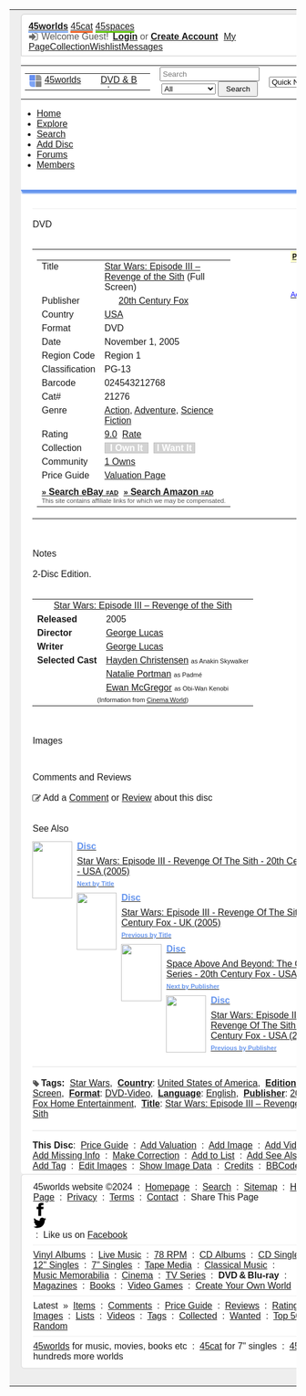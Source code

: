 <div style="font-family: Helvetica, sans-serif;">
<table style="border-collapse:collapse;border:0px;width:100%;">
<tr>
<td style="background-color:#eeeeee;width:29px;">&nbsp;</td><td style="background-color:white;padding:0px;">
<div style="background-color:#eeeeee;height:7px;"></div>
<div style="background-color:#eeeeee;">
<div style="padding:12px 12px 6px 12px;border-top-left-radius:6px;border-top-right-radius:6px;background-color:#ffffff;border:1px solid #cccccc;">
<a class="topmemd" style="font-weight:bold;border-bottom:3px solid #80a9f2;" href="//www.45worlds.com">45worlds</a>
<a class="topmemd" style="border-bottom:3px solid #eb5717;" href="https://www.45cat.com">45cat</a>
<a class="topmemd" style="border-bottom:3px solid #55bb00;" href="https://www.45spaces.com">45spaces</a>
<div style="float:right;">
<svg style="vertical-align:-4px;" width="18" height="18" viewBox="0 0 1792 1792"><path fill="#666666" d="M1312 896q0 26-19 45l-544 544q-19 19-45 19t-45-19-19-45v-288h-448q-26 0-45-19t-19-45v-384q0-26 19-45t45-19h448v-288q0-26 19-45t45-19 45 19l544 544q19 19 19 45zm352-352v704q0 119-84.5 203.5t-203.5 84.5h-320q-13 0-22.5-9.5t-9.5-22.5q0-4-1-20t-.5-26.5 3-23.5 10-19.5 20.5-6.5h320q66 0 113-47t47-113v-704q0-66-47-113t-113-47h-312l-11.5-1-11.5-3-8-5.5-7-9-2-13.5q0-4-1-20t-.5-26.5 3-23.5 10-19.5 20.5-6.5h320q119 0 203.5 84.5t84.5 203.5z"/></svg> <span style="color:#555555;margin-right:3px;">Welcome&nbsp;Guest!</span> <a style="font-weight:bold;" href="https://www.45worlds.com/45worlds/45w_member_login.php">Login</a> <span style="color:#555555;">or</span> <a style="font-weight:bold;padding-right:10px;" href="https://www.45worlds.com/45worlds/45w_member_register.php">Create&nbsp;Account</a><a class="topmemd" href="https://www.45worlds.com/45worlds/45w_member_login.php?hint=1">My Page</a><a class="topmemd" href="https://www.45worlds.com/45worlds/45w_member_login.php?hint=1">Collection</a><a class="topmemd" href="https://www.45worlds.com/45worlds/45w_member_login.php?hint=1">Wishlist</a><a class="topmemd" href="https://www.45worlds.com/45worlds/45w_member_login.php?hint=1">Messages</a></div>
<div style="clear:both;"></div>
</div>
</div>
<table style="border-collapse:collapse;border:0px;width:100%;">
<tr class="headerrow">
<td style="width:30%;">
<table style="border-collapse:collapse;border:0px;width:100%;margin-left:-1px;margin-top:-1px;margin-bottom:-1px;"><tr><td style="width:135px;">
<a style="margin-left:10px;" href="/">
<div class="logobox" style="height:22px;width:105px;"><div style="float:left;width:26px;"><div style="float:left;width:10px;height:10px;margin-right:1px;margin-bottom:1px;border-top-left-radius:1px;background-color:#658ef0;"></div>
<div style="float:left;width:10px;height:10px;margin-right:1px;margin-bottom:1px;border-top-right-radius:5px;background-color:#999999;"></div>
<div style="float:left;width:10px;height:10px;margin-right:1px;margin-bottom:1px;border-bottom-left-radius:5px;background-color:#7ea4f5;"></div>
<div style="float:left;width:10px;height:10px;margin-right:1px;margin-bottom:1px;border-bottom-right-radius:1px;background-color:#848484;"></div>
</div>45worlds</div></a></td><td><a style="margin-left:6px;" href="/dvd/"><div class="logobox" style="vertical-align:bottom;height:22px;max-width:80%;min-width:50px;text-align:center;overflow:hidden;text-overflow:ellipsis;margin-left:2px;">DVD&nbsp;&amp;&nbsp;Blu-ray</div></a></td></tr></table></td>
<td style="text-align:center;">
<form name="searchform" id="searchform" method="get" action="/dvd/dv_search.php" style="margin:0;">
<input name="sq" id="sq" type="search" placeholder="Search" style="width:175px;padding:3px;" title="Press / to focus">
<select name="sm" style="width:95px;"><option value="se">All</option><option disabled>-----------</option><option value="re">Discs</option><option value="ar">Titles</option><option value="lb">Publishers</option><option value="co">Comments&thinsp;/&thinsp;Reviews</option><option value="bc">Barcode</option><option value="cn">Cat#</option><option value="cy">Country</option></select> <input type="submit" value="&nbsp;Search&nbsp;" style="padding:4px;width:70px;">
</form>
</td>
<td style="width:30%;text-align:right;">
<select style="margin-right:12px;width:130px;" name="menunav" id="menunav" onChange='window.location=document.getElementById("menunav").value;document.getElementById("menunav").selectedIndex=0;'>
<option value="" disabled selected>Quick Navigation</option>
<option value="" disabled>────────────────</option>

<option value="//www.45cat.com">🟥 45cat</option>
<option value="//www.45cat.com/45_search.php">&nbsp;&nbsp;&nbsp;&nbsp;&nbsp;-&nbsp;&nbsp;&nbsp;Search</option>
<option value="//www.45cat.com/45_browse_record.php?sort=latest">&nbsp;&nbsp;&nbsp;&nbsp;&nbsp;-&nbsp;&nbsp;&nbsp;Latest Records</option>
<option value="//www.45cat.com/45_record_add.php">&nbsp;&nbsp;&nbsp;&nbsp;&nbsp;-&nbsp;&nbsp;&nbsp;Add Record</option>
<option value="//www.45cat.com/45_comments_latest.php">&nbsp;&nbsp;&nbsp;&nbsp;&nbsp;-&nbsp;&nbsp;&nbsp;Comments</option>
<option value="//www.45cat.com/45_browse_artist.php?initial=a">&nbsp;&nbsp;&nbsp;&nbsp;&nbsp;-&nbsp;&nbsp;&nbsp;Artists</option>
<option value="//www.45cat.com/45_browse_label.php?initial=a">&nbsp;&nbsp;&nbsp;&nbsp;&nbsp;-&nbsp;&nbsp;&nbsp;Labels</option>
<option value="//www.45cat.com/45_browse_record_views_yest.php">&nbsp;&nbsp;&nbsp;&nbsp;&nbsp;-&nbsp;&nbsp;&nbsp;Top 50</option>
<option value="//www.45cat.com/45_valuations_latest.php">&nbsp;&nbsp;&nbsp;&nbsp;&nbsp;-&nbsp;&nbsp;&nbsp;Valuations</option><option value="" disabled>────────────────</option>
<option value="//www.45worlds.com">🟦 45worlds</option>
<option value="//www.45worlds.com/45worlds/45w_search.php">&nbsp;&nbsp;&nbsp;&nbsp;&nbsp;-&nbsp;&nbsp;&nbsp;Search</option>
<option value="//www.45worlds.com/45worlds/45w_home_items.php">&nbsp;&nbsp;&nbsp;&nbsp;&nbsp;-&nbsp;&nbsp;&nbsp;Latest Items</option>
<option value="//www.45worlds.com/45worlds/45w_add_item.php">&nbsp;&nbsp;&nbsp;&nbsp;&nbsp;-&nbsp;&nbsp;&nbsp;Add Item</option>
<option value="//www.45worlds.com/45worlds/45w_home_comments.php">&nbsp;&nbsp;&nbsp;&nbsp;&nbsp;-&nbsp;&nbsp;&nbsp;Comments</option>
<option value="//www.45worlds.com/45worlds/45w_home_top50.php">&nbsp;&nbsp;&nbsp;&nbsp;&nbsp;-&nbsp;&nbsp;&nbsp;Top 50</option>
<option value="//www.45worlds.com/45worlds/45w_home_valuations.php">&nbsp;&nbsp;&nbsp;&nbsp;&nbsp;-&nbsp;&nbsp;&nbsp;Valuations</option><option value="//www.45worlds.com/vinyl/">&nbsp;&nbsp;&nbsp;&nbsp;&nbsp;-&nbsp;&nbsp;&nbsp;Vinyl Albums</option>
<option value="//www.45worlds.com/cdalbum/">&nbsp;&nbsp;&nbsp;&nbsp;&nbsp;-&nbsp;&nbsp;&nbsp;CD Albums</option>
<option value="//www.45worlds.com/cdsingle/">&nbsp;&nbsp;&nbsp;&nbsp;&nbsp;-&nbsp;&nbsp;&nbsp;CD Singles</option>
<option value="//www.45worlds.com/12single/">&nbsp;&nbsp;&nbsp;&nbsp;&nbsp;-&nbsp;&nbsp;&nbsp;12&quot; Singles</option>
<option value="//www.45worlds.com/78rpm/">&nbsp;&nbsp;&nbsp;&nbsp;&nbsp;-&nbsp;&nbsp;&nbsp;78 RPM</option>
<option value="//www.45worlds.com/tape/">&nbsp;&nbsp;&nbsp;&nbsp;&nbsp;-&nbsp;&nbsp;&nbsp;Tape Media</option>
<option value="//www.45worlds.com/classical/">&nbsp;&nbsp;&nbsp;&nbsp;&nbsp;-&nbsp;&nbsp;&nbsp;Classical Music</option>
<option value="//www.45worlds.com/live/">&nbsp;&nbsp;&nbsp;&nbsp;&nbsp;-&nbsp;&nbsp;&nbsp;Live Music</option>
<option value="//www.45worlds.com/memorabilia/">&nbsp;&nbsp;&nbsp;&nbsp;&nbsp;-&nbsp;&nbsp;&nbsp;Music Memorabilia</option>
<option value="//www.45worlds.com/cinema/">&nbsp;&nbsp;&nbsp;&nbsp;&nbsp;-&nbsp;&nbsp;&nbsp;Cinema</option>
<option value="//www.45worlds.com/tvseries/">&nbsp;&nbsp;&nbsp;&nbsp;&nbsp;-&nbsp;&nbsp;&nbsp;TV</option>
<option value="//www.45worlds.com/dvd/">&nbsp;&nbsp;&nbsp;&nbsp;&nbsp;-&nbsp;&nbsp;&nbsp;DVD &amp; Blu-ray</option>
<option value="//www.45worlds.com/magazine/">&nbsp;&nbsp;&nbsp;&nbsp;&nbsp;-&nbsp;&nbsp;&nbsp;Magazines</option>
<option value="//www.45worlds.com/book/">&nbsp;&nbsp;&nbsp;&nbsp;&nbsp;-&nbsp;&nbsp;&nbsp;Books</option>
<option value="//www.45worlds.com/game/">&nbsp;&nbsp;&nbsp;&nbsp;&nbsp;-&nbsp;&nbsp;&nbsp;Video Games</option>
<option value="" disabled>────────────────</option>
<option value="//www.45spaces.com">🟩 45spaces</option>
<option value="//www.45spaces.com/45s_search.php">&nbsp;&nbsp;&nbsp;&nbsp;&nbsp;-&nbsp;&nbsp;&nbsp;Search</option>
<option value="//www.45spaces.com/45s_world_all.php">&nbsp;&nbsp;&nbsp;&nbsp;&nbsp;-&nbsp;&nbsp;&nbsp;All 329 Worlds</option>
<option value="//www.45spaces.com/45s_home_items.php">&nbsp;&nbsp;&nbsp;&nbsp;&nbsp;-&nbsp;&nbsp;&nbsp;Latest Items</option>
<option value="//www.45spaces.com/45s_add_item.php">&nbsp;&nbsp;&nbsp;&nbsp;&nbsp;-&nbsp;&nbsp;&nbsp;Add Item</option>
<option value="//www.45spaces.com/45s_home_comments.php">&nbsp;&nbsp;&nbsp;&nbsp;&nbsp;-&nbsp;&nbsp;&nbsp;Comments</option>
<option value="//www.45spaces.com/45s_home_top50.php">&nbsp;&nbsp;&nbsp;&nbsp;&nbsp;-&nbsp;&nbsp;&nbsp;Top 50</option>

</select>
</td>
</tr>
</table>
<div class="menustrip">
<ul>
<li><a href="/dvd/">Home</a></li><li><a href="/dvd/dv_browse.php">Explore</a></li><li><a href="/dvd/dv_filter.php">Search</a></li><li><a href="/dvd/dv_record_add.php">Add Disc</a></li><li><a href="/forum">Forums</a></li><li><a href="/45worlds/45w_members.php">Members</a></li></ul><br style="clear:left">
</div>
<div style="height:5px;background-color:#6695ed;border-bottom-left-radius:5px;border-bottom-right-radius:5px;box-shadow: 0 3px 2px -1px #80a9f2;"></div>
<div style="clear:both;margin:0px 20px 0px 20px;">
<br>
<script async src="//pagead2.googlesyndication.com/pagead/js/adsbygoogle.js"></script>
<!-- AD-45C-G-SITE-TOP-D -->
<ins class="adsbygoogle"
     style="display:block"
     data-ad-client="ca-pub-6013279931158157"
     data-ad-slot="1919304426"
     data-ad-format="auto"
     data-full-width-responsive="true"></ins>
<script>
     (adsbygoogle = window.adsbygoogle || []).push({});
</script>
<hr style="height:1px;color:#eeeeee;background-color:#eeeeee;border:none;margin-top:10px;margin-bottom:0px;"><br><span class="titletext">DVD</span><br><br><table style="border-collapse:collapse;border-spacing:0px;"><tr style="vertical-align:top;"><td><table style="border-collapse:collapse;border-spacing:0px;"><tr style="height:22px;vertical-align:top;"><td style="width:90px;">Title</td><td><a href="/dvd/title/star-wars-episode-iii-revenge-of-the-sith">Star Wars: Episode III – Revenge of the Sith</a> (Full Screen)</td></tr><tr style="height:22px;vertical-align:top;"><td>Publisher</td><td><img src="https://www.45worlds.com/assets/flg/fff1611/us-fff1611.png" srcset="https://www.45worlds.com/assets/flg/gss3222/us-gss3222.png 2x,https://www.45worlds.com/assets/flg/gss4833/us-gss4833.png 3x,https://www.45worlds.com/assets/flg/gss6444/us-gss6444.png 4x" style="height:11px;width:16px;" alt="">&nbsp;&nbsp;<a href="/dvd/publisher/20th-century-fox-home-entertainment">20th Century Fox</a></td></tr><tr style="height:22px;vertical-align:top;"><td>Country</td><td><a href="/dvd/dv_browse_record.php?sort=country&amp;bc=us">USA</a></td></tr><tr style="height:22px;vertical-align:top;"><td>Format</td><td>DVD</td></tr><tr style="height:22px;vertical-align:top;"><td>Date</td><td>November 1, 2005</td></tr><tr style="height:22px;vertical-align:top;"><td>Region Code</td><td>Region 1</td></tr><tr style="height:22px;vertical-align:top;"><td>Classification</td><td>PG-13</td></tr><tr style="height:22px;vertical-align:top;"><td>Barcode</td><td>024543212768</td></tr><tr style="height:22px;vertical-align:top;"><td>Cat#</td><td>21276</td></tr><tr style="height:22px;vertical-align:top;"><td>Genre</td><td><a href="/dvd/dv_browse_record.php?sort=genre&amp;bg=3002">Action</a>, <a href="/dvd/dv_browse_record.php?sort=genre&amp;bg=3003">Adventure</a>, <a href="/dvd/dv_browse_record.php?sort=genre&amp;bg=3050">Science Fiction</a></a></td></tr><tr style="height:22px;vertical-align:top;"><td>Rating</td><td><a href="/dvd/dv_rating_view.php?r=024543212768" title="View all 1 votes">9.0</a>&nbsp;&nbsp;<a href="javascript:;" onClick="Tip('&lt;div style=&quot;height:8px;&quot;&gt;&lt;/div&gt;&lt;div style=&quot;padding:10px 20px 10px 20px;&quot;&gt;Please&amp;nbsp;&lt;a href=&quot;https://www.45worlds.com/45worlds/45w_member_login.php&quot; style=&quot;text-decoration:underline;&quot;&gt;login&lt;/a&gt;&amp;nbsp;to&amp;nbsp;rate&amp;nbsp;items&lt;/div&gt;&lt;br&gt;',BORDERSTYLE,'solid',DELAY,0,CLOSEBTN,true,FOLLOWMOUSE,false,STICKY,false,FONTSIZE,'13px',TITLEBGCOLOR,'#6695ed',TITLEFONTCOLOR,'#ffffff',BORDERCOLOR,'#6695ed',BGCOLOR,'#eeeeee',BORDERWIDTH,2,TITLEPADDING,8,PADDING,5,WIDTH,0,CLOSEBTNCOLORS,['#ffffff','#000000','red','#ffffff'],SHADOW,true,SHADOWWIDTH,2,CLICKCLOSE,true,TITLE,'Rate This Disc');">Rate</a></td></tr><tr style="height:22px;vertical-align:top;"><td>Collection</td><td><span id="SpanIHaveIt"><span style="border:1px solid #bebebe;background-color:lightgrey;" onMouseOver="this.style.borderColor='grey';this.style.backgroundColor='#a6a6a6';" onMouseOut="this.style.borderColor='#bebebe';this.style.backgroundColor='lightgrey'" title="Click to ADD to your collection"><a href="/dvd/dv_collection_have.php" style="color:white;text-decoration:none;">&nbsp;&nbsp;<b>I&nbsp;Own&nbsp;It</b>&nbsp;&nbsp;</a></span></span>&nbsp;&nbsp;<span id="SpanIWantIt"><span style="border:1px solid #bebebe;background-color:lightgrey;" onMouseOver="this.style.borderColor='grey';this.style.backgroundColor='#a6a6a6';" onMouseOut="this.style.borderColor='#bebebe';this.style.backgroundColor='lightgrey'" title="Click to ADD to your wants list"><a href="/dvd/dv_collection_want.php" style="color:white;text-decoration:none;">&nbsp;<b>I&nbsp;Want&nbsp;It</b>&nbsp;</a></span></span></td></tr><tr style="height:22px;vertical-align:top;"><td>Community&nbsp;</td><td><span id="SpanCommunity"><a href="/dvd/dv_collection_community.php?l=1&amp;r=024543212768">1 Owns</a></span></td></tr><tr style="height:22px;vertical-align:top;"><td>Price Guide</td><td><a href="/dvd/dv_valuations.php?r=024543212768">Valuation Page</a></td></tr><tr><td style="padding-top:7px;white-space:nowrap" colspan="2"><a target="_blank" rel="noopener sponsored" class="redbox" href="https://www.ebay.com/sch/617/i.html?_from=R40&_nkw=Star+Wars%3A+Episode+III+-+Revenge+Of+The+Sith&mkcid=1&mkrid=711-53200-19255-0&siteid=0&campid=5337778383&customid=&toolid=10001&mkevt=1"><span style="font-size:14px;font-weight:bold;">&raquo;</span> <b>Search eBay <span style="font-size:11px;">#AD</span></b></a>&nbsp;&nbsp;<a target="_blank" rel="noopener sponsored" class="redbox" href="https://www.amazon.com/gp/search?ie=UTF8&camp=1789&creative=9325&index=dvd&keywords=Star+Wars%3A+Episode+III+-+Revenge+Of+The+Sith&linkCode=ur2&tag=45catcom-20"><span style="font-size:14px;font-weight:bold;">&raquo;</span> <b>Search Amazon <span style="font-size:11px;">#AD</span></b></a><br><span style="font-size:11px;color:#555555;padding-top:3px;">This site contains affiliate links for which we may be compensated.</span></td></tr></table></td><td style="padding-left:50px"><a href="//images.45worlds.com/f/dv/star-wars-iii-revenge-of-the-sith-dv.jpg" onclick="showLightbox(this);return false;" data-45worlds-caption="<b>Description:</b> F<br><b>Uploaded By:</b> <a href=&quot;/m/bgray1&quot;>Bgray1</a><br><b>Number:</b> 1338868<p style=&quot;color:grey;font-size:8pt;margin-top:4px;margin-bottom:4px;&quot;>&copy; All images are copyrighted by their respective copyright owners. Watermarked image. <a href=&quot;/45worlds/45w_image_link.php?imagelink=1d0044f0276f6836014&quot;><u>Link&nbsp;To&nbsp;This&nbsp;Image</u></a>&nbsp;:&nbsp;<a href=&quot;/45worlds/45w_list_entry_image_add.php?listimage=1DDC42307969780C0E0&quot;><u>Add&nbsp;To&nbsp;List</u></a></p>"><img onmouseover="Tip('<b>Description:</b> F<br><b>Uploaded By:</b> Bgray1<br><b>Number:</b> 1338868');" onmouseout="UnTip();" style="border-style:none;margin-right:10px;margin-bottom:10px;" src="//images.45worlds.com/s/dv/star-wars-iii-revenge-of-the-sith-dv-s.jpg" alt="" title="" oncontextmenu="return false;" onmousedown="return false;"></a></td><td style="padding-left:30px;"><a class="aboxnodecoration" href="/45worlds/45w_cont_valuation.php?vr=024543212768&amp;vw=dv"><div class="itemvaluebox"><div style="font-size:12px;background-color:#ffffcc;color:black;font-weight:bold;padding:3px;border-bottom:1px solid #cccccc;">PRICE&nbsp;GUIDE</div><div style="display:inline-block;margin-left:15px;margin-right:15px;margin-top:10px;margin-bottom:10px;font-family:Tahoma,Helvetica,sans-serif;font-size:16px;font-weight:normal;background-color:#ffffff;border-radius:3px;border:1px solid #e8e8e8;padding:4px 12px 4px 12px;color:black;">?</div><br><div style="color:blue;font-size:13px;margin-bottom:3px;">Add&nbsp;Valuation</div></div></a></td></tr></table><br><br><span class="titletext">Notes</span><br><br>2-Disc Edition.<br><br><table class="tablegrey" style="min-width:200px;"><tr class="tableheader"><td colspan="2" style="text-align:center;"><a href="/cinema/movie/star-wars-episode-iii-revenge-of-the-sith">Star Wars: Episode III – Revenge of the Sith</a></td></tr><tr><td style="border-right-color:white;"><b>Released</b></td><td>2005</td></tr><tr><td style="border-right-color:white;"><b>Director</b></td><td><a href="/cinema/person/george-lucas">George Lucas</a></td></tr><tr><td style="border-right-color:white;"><b>Writer</b></td><td><a href="/cinema/person/george-lucas">George Lucas</a></td></tr><tr><td style="border-right-color:white;"><b>Selected Cast</b></td><td><a href="/cinema/person/hayden-christensen">Hayden Christensen</a> <span style="font-size:11px;">as Anakin Skywalker</span></td></tr><tr><td style="border-right-color:white;">&nbsp;</td><td><a href="/cinema/person/natalie-portman">Natalie Portman</a> <span style="font-size:11px;">as Padmé</span></td></tr><tr><td style="border-right-color:white;">&nbsp;</td><td><a href="/cinema/person/ewan-mcgregor">Ewan McGregor</a> <span style="font-size:11px;">as Obi-Wan Kenobi</span></td></tr><tr><td colspan="2" style="text-align:center;"><span style="font-size:11px;font-weight:normal">(Information from <a href="/cinema/movie/star-wars-episode-iii-revenge-of-the-sith">Cinema World</a>)</span></td></tr></table><span id="images"></span><br><br><span class="titletext">Images</span><br><br><a href="//images.45worlds.com/f/dv/star-wars-iii-revenge-of-the-sith-2-dv.jpg" onclick="showLightbox(this);return false;" data-45worlds-caption="<b>Description:</b> B<br><b>Uploaded By:</b> <a href=&quot;/m/bgray1&quot;>Bgray1</a><br><b>Number:</b> 1338869<p style=&quot;color:grey;font-size:8pt;margin-top:4px;margin-bottom:4px;&quot;>&copy; All images are copyrighted by their respective copyright owners. Watermarked image. <a href=&quot;/45worlds/45w_image_link.php?imagelink=1d96a0001c6428d901f&quot;><u>Link&nbsp;To&nbsp;This&nbsp;Image</u></a>&nbsp;:&nbsp;<a href=&quot;/45worlds/45w_list_entry_image_add.php?listimage=1D01A6407868584A08C&quot;><u>Add&nbsp;To&nbsp;List</u></a></p>"><img onmouseover="Tip('<b>Description:</b> B<br><b>Uploaded By:</b> Bgray1<br><b>Number:</b> 1338869');" onmouseout="UnTip();" style="border-style:none;margin-right:10px;margin-bottom:10px;" src="//images.45worlds.com/s/dv/star-wars-iii-revenge-of-the-sith-2-dv-s.jpg" alt="" title="" oncontextmenu="return false;" onmousedown="return false;"></a><a href="//images.45worlds.com/f/dv/star-wars-episode-iii-revenge-of-the-sith-20th-century-fox-16-dv.jpg" onclick="showLightbox(this);return false;" data-45worlds-caption="<b>Description:</b> Disc 1<br><b>Uploaded By:</b> <a href=&quot;/m/zironic17&quot;>Zironic17</a><br><b>Number:</b> 3576348<br><a href=&quot;/45worlds/45w_cont_image_edit.php?i=3576348&amp;fkey=ce553ae128350a474e80ce7a56a535d0&quot;>[ Edit This Image ]</a><p style=&quot;color:grey;font-size:8pt;margin-top:4px;margin-bottom:4px;&quot;>&copy; All images are copyrighted by their respective copyright owners. Watermarked image. <a href=&quot;/45worlds/45w_image_link.php?imagelink=1f428343f2b58e96d9a&quot;><u>Link&nbsp;To&nbsp;This&nbsp;Image</u></a>&nbsp;:&nbsp;<a href=&quot;/45worlds/45w_list_entry_image_add.php?listimage=1F3D8C036EB07EF6DC6&quot;><u>Add&nbsp;To&nbsp;List</u></a></p>"><img onmouseover="Tip('<b>Description:</b> Disc 1<br><b>Uploaded By:</b> Zironic17<br><b>Number:</b> 3576348&nbsp;(Editable)');" onmouseout="UnTip();" style="border-style:none;margin-right:10px;margin-bottom:10px;" src="//images.45worlds.com/s/dv/star-wars-episode-iii-revenge-of-the-sith-20th-century-fox-16-dv-s.jpg" alt="" title="" oncontextmenu="return false;" onmousedown="return false;"></a><a href="//images.45worlds.com/f/dv/star-wars-episode-iii-revenge-of-the-sith-20th-century-fox-17-dv.jpg" onclick="showLightbox(this);return false;" data-45worlds-caption="<b>Description:</b> Disc 2<br><b>Uploaded By:</b> <a href=&quot;/m/zironic17&quot;>Zironic17</a><br><b>Number:</b> 3576349<br><a href=&quot;/45worlds/45w_cont_image_edit.php?i=3576349&amp;fkey=ce553ae128350a474e80ce7a56a535d0&quot;>[ Edit This Image ]</a><p style=&quot;color:grey;font-size:8pt;margin-top:4px;margin-bottom:4px;&quot;>&copy; All images are copyrighted by their respective copyright owners. Watermarked image. <a href=&quot;/45worlds/45w_image_link.php?imagelink=1ff5cb33f4b04e64d96&quot;><u>Link&nbsp;To&nbsp;This&nbsp;Image</u></a>&nbsp;:&nbsp;<a href=&quot;/45worlds/45w_list_entry_image_add.php?listimage=1F6ECEF357BA8E57D8C&quot;><u>Add&nbsp;To&nbsp;List</u></a></p>"><img onmouseover="Tip('<b>Description:</b> Disc 2<br><b>Uploaded By:</b> Zironic17<br><b>Number:</b> 3576349&nbsp;(Editable)');" onmouseout="UnTip();" style="border-style:none;margin-right:10px;margin-bottom:10px;" src="//images.45worlds.com/s/dv/star-wars-episode-iii-revenge-of-the-sith-20th-century-fox-17-dv-s.jpg" alt="" title="" oncontextmenu="return false;" onmousedown="return false;"></a><br style="clear:both;"><br><span class="titletext"><a id="review"></a>Comments and Reviews</span><br><br><svg style="vertical-align:-3px;padding-right:3px;" width="15" height="15" viewBox="0 0 1792 1792"><path fill="#444444" d="M888 1184l116-116-152-152-116 116v56h96v96h56zm440-720q-16-16-33 1l-350 350q-17 17-1 33t33-1l350-350q17-17 1-33zm80 594v190q0 119-84.5 203.5t-203.5 84.5h-832q-119 0-203.5-84.5t-84.5-203.5v-832q0-119 84.5-203.5t203.5-84.5h832q63 0 117 25 15 7 18 23 3 17-9 29l-49 49q-14 14-32 8-23-6-45-6h-832q-66 0-113 47t-47 113v832q0 66 47 113t113 47h832q66 0 113-47t47-113v-126q0-13 9-22l64-64q15-15 35-7t20 29zm-96-738l288 288-672 672h-288v-288zm444 132l-92 92-288-288 92-92q28-28 68-28t68 28l152 152q28 28 28 68t-28 68z"/></svg>Add a <a href="https://www.45worlds.com/45worlds/45w_member_login.php?hint=1">Comment</a> or <a href="https://www.45worlds.com/45worlds/45w_member_login.php?hint=1">Review</a> about this disc<br><br><br><span class="titletext">See Also</span><p style="margin-bottom:-3px;"></p><a href="//www.45worlds.com/dvd/disc/02454320309"><div class="searchalltile searchalltile45worlds" style="margin-bottom:10px;margin-right:10px;border-width:1px;"><img style="border-style:none;padding-right:8px;padding-bottom:5px;float:left;height:100px;width:70px;" src="//images.45worlds.com/t/dv/star-wars-iii-revenge-of-the-sith-3-dv-t.jpg" alt=""><span style="color:#6695ed;font-weight:bold;">Disc</span><div style="height:8px;"></div>Star Wars: Episode III - Revenge Of The Sith - 20th Century Fox - USA (2005)<div style="color:#6695ed;font-weight:bold;margin-top:6px;font-size:11px;">Next by Title</div></div></a><a href="//www.45worlds.com/dvd/disc/5039036023238"><div class="searchalltile searchalltile45worlds" style="margin-bottom:10px;margin-right:10px;border-width:1px;"><img style="border-style:none;padding-right:8px;padding-bottom:5px;float:left;height:100px;width:70px;" src="//images.45worlds.com/t/dv/star-wars-episode-iii-revenge-of-the-sith-dv-t.jpg" alt=""><span style="color:#6695ed;font-weight:bold;">Disc</span><div style="height:8px;"></div>Star Wars: Episode III - Revenge Of The Sith - 20th Century Fox - UK (2005)<div style="color:#6695ed;font-weight:bold;margin-top:6px;font-size:11px;">Previous by Title</div></div></a><a href="//www.45worlds.com/dvd/disc/024543202455"><div class="searchalltile searchalltile45worlds" style="margin-bottom:10px;margin-right:10px;border-width:1px;"><img style="border-style:none;padding-right:8px;padding-bottom:5px;float:left;height:100px;width:71px;" src="//images.45worlds.com/t/dv/space-above-and-beyond-the-complete-series-dv-t.jpg" alt=""><span style="color:#6695ed;font-weight:bold;">Disc</span><div style="height:8px;"></div>Space Above And Beyond: The Complete Series - 20th Century Fox - USA (2005)<div style="color:#6695ed;font-weight:bold;margin-top:6px;font-size:11px;">Next by Publisher</div></div></a><a href="//www.45worlds.com/dvd/disc/02454320309"><div class="searchalltile searchalltile45worlds" style="margin-bottom:10px;margin-right:10px;border-width:1px;"><img style="border-style:none;padding-right:8px;padding-bottom:5px;float:left;height:100px;width:70px;" src="//images.45worlds.com/t/dv/star-wars-iii-revenge-of-the-sith-3-dv-t.jpg" alt=""><span style="color:#6695ed;font-weight:bold;">Disc</span><div style="height:8px;"></div>Star Wars: Episode III - Revenge Of The Sith - 20th Century Fox - USA (2005)<div style="color:#6695ed;font-weight:bold;margin-top:6px;font-size:11px;">Previous by Publisher</div></div></a><div style="clear:both;"></div><hr style="height:2px;color:#eeeeee;background-color:#eeeeee;border:none;"><div style="height:3px;"></div><svg style="vertical-align:-2px;padding-right:2px;" width="13px" height="13px" viewBox="0 0 1792 1792"><path fill="#555555" d="M576 448q0-53-37.5-90.5t-90.5-37.5-90.5 37.5-37.5 90.5 37.5 90.5 90.5 37.5 90.5-37.5 37.5-90.5zm1067 576q0 53-37 90l-491 492q-39 37-91 37-53 0-90-37l-715-716q-38-37-64.5-101t-26.5-117v-416q0-52 38-90t90-38h416q53 0 117 26.5t102 64.5l715 714q37 39 37 91z"/></svg><b>Tags:</b>&nbsp;&nbsp;<a href="/45worlds/45w_metadata_value.php?dv=Star+Wars">Star Wars</a>,&nbsp;
<b><a href="/45worlds/45w_metadata_field.php?df=Country">Country</a></b>: <a href="/45worlds/45w_metadata_value.php?dv=United+States+of+America">United States of America</a>,&nbsp;
<b><a href="/45worlds/45w_metadata_field.php?df=Edition">Edition</a></b>: <a href="/45worlds/45w_metadata_value.php?dv=Full+Screen">Full Screen</a>,&nbsp;
<b><a href="/45worlds/45w_metadata_field.php?df=Format">Format</a></b>: <a href="/45worlds/45w_metadata_value.php?dv=DVD-Video">DVD-Video</a>,&nbsp;
<b><a href="/45worlds/45w_metadata_field.php?df=Language">Language</a></b>: <a href="/45worlds/45w_metadata_value.php?dv=English">English</a>,&nbsp;
<b><a href="/45worlds/45w_metadata_field.php?df=Publisher">Publisher</a></b>: <a href="/45worlds/45w_metadata_value.php?dv=20th+Century+Fox+Home+Entertainment">20th Century Fox Home Entertainment</a>,&nbsp;
<b><a href="/45worlds/45w_metadata_field.php?df=Title">Title</a></b>: <a href="/45worlds/45w_metadata_value.php?dv=Star+Wars%3A+Episode+III+%E2%80%93+Revenge+of+the+Sith">Star Wars: Episode III – Revenge of the Sith</a><div style="height:3px;"></div><hr style="height:2px;color:#eeeeee;background-color:#eeeeee;border:none;"><b>This Disc</b>:&nbsp;&nbsp;<a href="/dvd/dv_valuations.php?r=024543212768">Price&nbsp;Guide</a>&nbsp;&nbsp;:&nbsp;
<a href="/45worlds/45w_cont_valuation.php?vr=024543212768&amp;vw=dv">Add&nbsp;Valuation</a>&nbsp;&nbsp;:&nbsp;
<a href="/dvd/dv_cont_image.php?r=024543212768">Add&nbsp;Image</a>&nbsp;&nbsp;:&nbsp;
<a href="/dvd/dv_cont_video.php?r=024543212768">Add&nbsp;Video</a>&nbsp;&nbsp;:&nbsp;
<a href="/dvd/dv_cont_addition.php?r=024543212768">Add&nbsp;Missing&nbsp;Info</a>&nbsp;&nbsp;:&nbsp;
<a href="/dvd/dv_cont_correction.php?r=024543212768">Make&nbsp;Correction</a>&nbsp;&nbsp;:&nbsp;
<a href="/45worlds/45w_list_entry_add.php?lr=024543212768&lw=dv">Add&nbsp;to&nbsp;List</a>&nbsp;&nbsp;:&nbsp;
<a href="/45worlds/45w_cont_recommend.php?rr=024543212768&amp;rw=dv">Add&nbsp;See&nbsp;Also</a>&nbsp;&nbsp;:&nbsp;
<a href="/45worlds/45w_tag_add.php?tr=024543212768&amp;tw=dv">Add&nbsp;Tag</a>&nbsp;&nbsp;:&nbsp;
<a href="/45worlds/45w_cont_edit_images.php?ir=024543212768&amp;iw=dv">Edit&nbsp;Images</a>&nbsp;&nbsp;:&nbsp;
<a href="/dvd/disc/024543212768&amp;ei=1#images" title="Show all image descriptions">Show&nbsp;Image&nbsp;Data</a>&nbsp;&nbsp;:&nbsp;
<a href="/dvd/dv_cont_credits_record.php?r=024543212768">Credits</a>&nbsp;&nbsp;:&nbsp;
<a href="javascript:;" onclick="Tip('<p style=\'margin-top:2px;\'>Use this BBCode to link to this disc, in comments and forum posts:<br></p><textarea id=\'bbtextbox\' style=\'width:400px;\' rows=\'2\' onclick=\'javascript:this.focus();this.select();\'>[url=https://www.45worlds.com/dvd/disc/024543212768]024543212768[/url]</textarea>',BORDERSTYLE,'solid',DELAY,50,CLOSEBTN,true,FOLLOWMOUSE,false,STICKY,true,FONTSIZE,'13px',TITLEBGCOLOR,'#6695ed',TITLEFONTCOLOR,'#ffffff',BORDERCOLOR,'#6695ed',BGCOLOR,'#eeeeee',BORDERWIDTH,2,TITLEPADDING,8,PADDING,5,WIDTH,0,CLOSEBTNCOLORS,['#ffffff','#000000','red','#ffffff'],SHADOW,false,SHADOWWIDTH,2,TITLE,'BBCode',CLICKCLOSE,false);setTimeout('document.getElementById(\'bbtextbox\').focus();document.getElementById(\'bbtextbox\').select();',100);" title="Use BBCode to link to this disc.">BBCode</a><script>
function embedToggleLayer(strElement)
{
	if(document.getElementById(strElement).style.display=="none")
	{
		document.getElementById(strElement).style.display="block";
	}
	else
	{
		document.getElementById(strElement).style.display="none";
	}
}
</script>

</div>

<div style="background-color:#eeeeee">
<div style="height:5px;background-color:white;border-bottom-left-radius:5px;border-bottom-right-radius:5px;"></div>
</div>
<div class="dividergrey"></div>
<div style="background-color:#eeeeee;">
<div style="padding:13px 20px 11px 20px;border-radius:6px;background-color:white;border:1px solid #d7d7d7;">
45worlds website &copy;2024&nbsp;&nbsp;:&nbsp;
<a href="/">Homepage</a>&nbsp;&nbsp;:&nbsp;
<a href="/45worlds/45w_search.php">Search</a>&nbsp;&nbsp;:&nbsp;
<a href="/45worlds/45w_browse.php">Sitemap</a>&nbsp;&nbsp;:&nbsp;
<a href="/45worlds/45w_guide.php">Help Page</a>&nbsp;&nbsp;:&nbsp;
<a href="/45worlds/45w_privacy.php">Privacy</a>&nbsp;&nbsp;:&nbsp;
<a href="/45worlds/45w_terms.php">Terms</a>&nbsp;&nbsp;:&nbsp;
<a href="/45worlds/45w_contact.php">Contact</a>&nbsp;&nbsp;:&nbsp;
Share This Page <a title="Share this page on Facebook" class="respsb__link" href="https://facebook.com/sharer/sharer.php?u=http%3A%2F%2Fwww.45worlds.com%2Fdvd%2Fdisc%2F024543212768" target="_blank" rel="noopener" aria-label=""><div class="respsb respsb--facebook respsb--small"><div aria-hidden="true" class="respsb__icon respsb__icon--solid"><svg version="1.1" x="0px" y="0px" width="24px" height="24px" viewBox="0 0 24 24" enable-background="new 0 0 20 20" xml:space="preserve"><g><path d="M18.768,7.465H14.5V5.56c0-0.896,0.594-1.105,1.012-1.105s2.988,0,2.988,0V0.513L14.171,0.5C10.244,0.5,9.5,3.438,9.5,5.32 v2.145h-3v4h3c0,5.212,0,12,0,12h5c0,0,0-6.85,0-12h3.851L18.768,7.465z"/></g></svg></div></div></a>
<a title="Share this page on Twitter" class="respsb__link" href="https://twitter.com/intent/tweet/?text=DVD+-+Star+Wars%3A+Episode+III+-+Revenge+Of+The+Sith+-+20th+Century+Fox+-+USA+%282005%29&amp;url=http%3A%2F%2Fwww.45worlds.com%2Fdvd%2Fdisc%2F024543212768" target="_blank" rel="noopener" aria-label=""><div class="respsb respsb--twitter respsb--small"><div aria-hidden="true" class="respsb__icon respsb__icon--solid"><svg version="1.1" x="0px" y="0px" width="24px" height="24px" viewBox="0 0 24 24" enable-background="new 0 0 20 20" xml:space="preserve"><g><path d="M23.444,4.834c-0.814,0.363-1.5,0.375-2.228,0.016c0.938-0.562,0.981-0.957,1.32-2.019c-0.878,0.521-1.851,0.9-2.886,1.104 C18.823,3.053,17.642,2.5,16.335,2.5c-2.51,0-4.544,2.036-4.544,4.544c0,0.356,0.04,0.703,0.117,1.036 C8.132,7.891,4.783,6.082,2.542,3.332C2.151,4.003,1.927,4.784,1.927,5.617c0,1.577,0.803,2.967,2.021,3.782 C3.203,9.375,2.503,9.171,1.891,8.831C1.89,8.85,1.89,8.868,1.89,8.888c0,2.202,1.566,4.038,3.646,4.456 c-0.666,0.181-1.368,0.209-2.053,0.079c0.579,1.804,2.257,3.118,4.245,3.155C5.783,18.102,3.372,18.737,1,18.459 C3.012,19.748,5.399,20.5,7.966,20.5c8.358,0,12.928-6.924,12.928-12.929c0-0.198-0.003-0.393-0.012-0.588 C21.769,6.343,22.835,5.746,23.444,4.834z"/></g></svg></div></div></a>
&nbsp;:&nbsp;
Like&nbsp;us&nbsp;on&nbsp;<a target="_blank" rel="noopener" href="https://www.facebook.com/45cat">Facebook</a><hr style="height:1px;color:#eeeeee;background-color:#eeeeee;border:none;margin-top:8px;margin-bottom:8px;">
<a href="/vinyl/">Vinyl&nbsp;Albums</a>&nbsp;&nbsp;:&nbsp;
<a href="/live/">Live&nbsp;Music</a>&nbsp;&nbsp;:&nbsp;
<a href="/78rpm/">78&nbsp;RPM</a>&nbsp;&nbsp;:&nbsp;
<a href="/cdalbum/">CD&nbsp;Albums</a>&nbsp;&nbsp;:&nbsp;
<a href="/cdsingle/">CD&nbsp;Singles</a>&nbsp;&nbsp;:&nbsp;
<a href="/12single/">12&quot;&nbsp;Singles</a>&nbsp;&nbsp;:&nbsp;
<a href="https://www.45cat.com">7&quot;&nbsp;Singles</a>&nbsp;&nbsp;:&nbsp;
<a href="/tape/">Tape&nbsp;Media</a>&nbsp;&nbsp;:&nbsp;
<a href="/classical/">Classical&nbsp;Music</a>&nbsp;&nbsp;:&nbsp;
<a href="/memorabilia/">Music&nbsp;Memorabilia</a>&nbsp;&nbsp;:&nbsp;
<a href="/cinema/">Cinema</a>&nbsp;&nbsp;:&nbsp;
<a href="/tvseries/">TV&nbsp;Series</a>&nbsp;&nbsp;:&nbsp;
<b>DVD&thinsp;&amp;&thinsp;Blu-ray</b>&nbsp;&nbsp;:&nbsp;
<a href="/magazine/">Magazines</a>&nbsp;&nbsp;:&nbsp;
<a href="/book/">Books</a>&nbsp;&nbsp;:&nbsp;
<a href="/game/">Video&nbsp;Games</a>&nbsp;&nbsp;:&nbsp;
<a href="https://www.45spaces.com/45s_world_new.php">Create&nbsp;Your&nbsp;Own&nbsp;World</a>
<hr style="height:1px;color:#eeeeee;background-color:#eeeeee;border:none;margin-top:8px;margin-bottom:8px;">Latest&nbsp;&nbsp;&raquo;&nbsp;
<a href="/45worlds/45w_home_items.php">Items</a>&nbsp;&nbsp;:&nbsp;
<a href="/45worlds/45w_home_comments.php">Comments</a>&nbsp;&nbsp;:&nbsp;
<a href="/45worlds/45w_home_valuations.php">Price&nbsp;Guide</a>&nbsp;&nbsp;:&nbsp;
<a href="/45worlds/45w_home_reviews.php">Reviews</a>&nbsp;&nbsp;:&nbsp;
<a href="/45worlds/45w_home_ratings.php">Ratings</a>&nbsp;&nbsp;:&nbsp;
<a href="/45worlds/45w_home_images.php">Images</a>&nbsp;&nbsp;:&nbsp;
<a href="/45worlds/45w_home_lists.php">Lists</a>&nbsp;&nbsp;:&nbsp;
<a href="/45worlds/45w_home_videos.php">Videos</a>&nbsp;&nbsp;:&nbsp;
<a href="/45worlds/45w_home_tags.php">Tags</a>&nbsp;&nbsp;:&nbsp;
<a href="/45worlds/45w_home_owned.php">Collected</a>&nbsp;&nbsp;:&nbsp;
<a href="/45worlds/45w_home_wanted.php">Wanted</a>&nbsp;&nbsp;:&nbsp;
<a href="/45worlds/45w_home_top50.php">Top&nbsp;50</a>&nbsp;&nbsp;:&nbsp;
<a href="/45worlds/45w_home_random.php">Random</a><hr style="height:1px;color:#eeeeee;background-color:#eeeeee;border:none;margin-top:8px;margin-bottom:8px;">
<a class="footerlink45worlds" href="//www.45worlds.com">45worlds</a> for music, movies, books etc&nbsp;&nbsp;:&nbsp;
<a class="footerlink45cat" href="https://www.45cat.com">45cat</a> for 7&quot; singles&nbsp;&nbsp;:&nbsp;
<a class="footerlink45spaces" href="https://www.45spaces.com">45spaces</a> for hundreds more worlds
</div></div>

<div style="height:30px;background-color:#eeeeee;"></div>
</td>
<td style="background-color:#eeeeee;width:29px;">&nbsp;</td></tr>
</table>
<script type="text/javascript" src="/assets/js/45w_wztooltip_0003_min.js"></script><script>(function(){function c(){var b=a.contentDocument||a.contentWindow.document;if(b){var d=b.createElement('script');d.innerHTML="window.__CF$cv$params={r:'89c96022689f53c0',t:'MTcxOTg2ODE1MC4wMDAwMDA='};var a=document.createElement('script');a.nonce='';a.src='/cdn-cgi/challenge-platform/scripts/jsd/main.js';document.getElementsByTagName('head')[0].appendChild(a);";b.getElementsByTagName('head')[0].appendChild(d)}}if(document.body){var a=document.createElement('iframe');a.height=1;a.width=1;a.style.position='absolute';a.style.top=0;a.style.left=0;a.style.border='none';a.style.visibility='hidden';document.body.appendChild(a);if('loading'!==document.readyState)c();else if(window.addEventListener)document.addEventListener('DOMContentLoaded',c);else{var e=document.onreadystatechange||function(){};document.onreadystatechange=function(b){e(b);'loading'!==document.readyState&&(document.onreadystatechange=e,c())}}}})();</script></div>